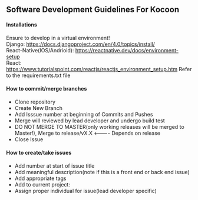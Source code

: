 ## Software Development Guidelines For Kocoon
#### Installations
Ensure to develop in a virtual environment!<br>
Django: https://docs.djangoproject.com/en/4.0/topics/install/<br>
React-Native(IOS/Andrioid): https://reactnative.dev/docs/environment-setup<br>
React: https://www.tutorialspoint.com/reactjs/reactjs_environment_setup.htm
Refer to the requirements.txt file
#### How to commit/merge branches
- Clone repository
- Create New Branch
- Add Isssue number at beginning of Commits and Pushes 
- Merge will reviewed by lead developer and undergo build test
- DO NOT MERGE TO MASTER(only working releases will be merged to Master!), Merge to release/vX.X <---- Depends on release
- Close Issue
#### How to create/take issues
- Add number at start of issue title
- Add meaningful description(note if this is a front end or back end issue)
- Add appropriate tags
- Add to current project:
- Assign proper individual for issue(lead developer specific)
